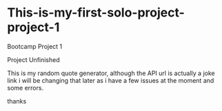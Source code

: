 # This-is-my-first-solo-project-project-1
Bootcamp Project 1

Project Unfinished 

This is my random quote generator, although the API url is actually a joke link i will be changing that later as i have a few issues at the moment and some errors.

thanks
  
